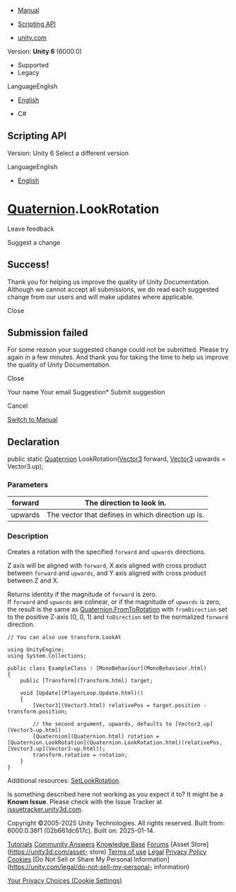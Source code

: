 [ ]()

  * [Manual](../Manual/index.html)
  * [Scripting API](../ScriptReference/index.html)

  * [unity.com](https://unity.com/)

Version: **Unity 6** (6000.0)

  * Supported
  * Legacy

LanguageEnglish

  * [English]()

  * C#

[ ](https://docs.unity3d.com)

## Scripting API

Version: Unity 6 Select a different version

LanguageEnglish

  * [English]()

#  [Quaternion](Quaternion.html).LookRotation

Leave feedback

Suggest a change

## Success!

Thank you for helping us improve the quality of Unity Documentation. Although
we cannot accept all submissions, we do read each suggested change from our
users and will make updates where applicable.

Close

## Submission failed

For some reason your suggested change could not be submitted. Please <a>try
again</a> in a few minutes. And thank you for taking the time to help us
improve the quality of Unity Documentation.

Close

Your name Your email Suggestion* Submit suggestion

Cancel

[Switch to Manual](../Manual/class-Quaternion.html "Go to Quaternion Component
in the Manual")

## Declaration

public static [Quaternion](Quaternion.html)
LookRotation([Vector3](Vector3.html) forward, [Vector3](Vector3.html) upwards
= Vector3.up);

### Parameters

forward | The direction to look in.  
---|---  
upwards | The vector that defines in which direction up is.  
  
### Description

Creates a rotation with the specified `forward` and `upwards` directions.

Z axis will be aligned with `forward`, X axis aligned with cross product
between `forward` and `upwards`, and Y axis aligned with cross product between
Z and X.  
  
Returns identity if the magnitude of `forward` is zero.  
If `forward` and `upwards` are colinear, or if the magnitude of `upwards` is
zero, the result is the same as
[Quaternion.FromToRotation](Quaternion.FromToRotation.html) with
`fromDirection` set to the positive Z-axis (0, 0, 1) and `toDirection` set to
the normalized `forward` direction.

    
    
    // You can also use transform.LookAt  
      
    using UnityEngine;
    using System.Collections;  
      
    public class ExampleClass : [MonoBehaviour](MonoBehaviour.html)
    {
        public [Transform](Transform.html) target;  
      
        void [Update](PlayerLoop.Update.html)()
        {
            [Vector3](Vector3.html) relativePos = target.position - transform.position;  
      
            // the second argument, upwards, defaults to [Vector3.up](Vector3-up.html)
            [Quaternion](Quaternion.html) rotation = [Quaternion.LookRotation](Quaternion.LookRotation.html)(relativePos, [Vector3.up](Vector3-up.html));
            transform.rotation = rotation;
        }
    }
    

Additional resources: [SetLookRotation](Quaternion.SetLookRotation.html).

Is something described here not working as you expect it to? It might be a
**Known Issue**. Please check with the Issue Tracker at
[issuetracker.unity3d.com](https://issuetracker.unity3d.com).

Copyright ©2005-2025 Unity Technologies. All rights reserved. Built from:
6000.0.36f1 (02b661dc617c). Built on: 2025-01-14.

[Tutorials](https://unity3d.com/learn) [Community
Answers](https://answers.unity3d.com) [Knowledge
Base](https://support.unity3d.com/hc/en-us)
[Forums](https://forum.unity3d.com) [Asset Store](https://unity3d.com/asset-
store) [Terms of use](https://docs.unity3d.com/Manual/TermsOfUse.html)
[Legal](https://unity.com/legal) [Privacy
Policy](https://unity.com/legal/privacy-policy)
[Cookies](https://unity.com/legal/cookie-policy) [Do Not Sell or Share My
Personal Information](https://unity.com/legal/do-not-sell-my-personal-
information)

[Your Privacy Choices (Cookie Settings)](javascript:void\(0\);)

